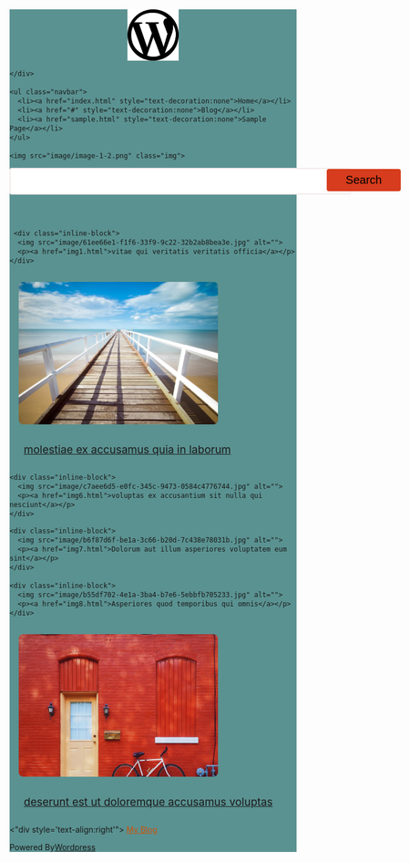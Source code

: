 <!DOCTYPE html>
<html lang="en">

<head>
  <meta charset="UTF-8">
  <meta http-equiv="X-UA-Compatible" content="IE=edge">
  <meta name="viewport" content="width=device-width, initial-scale=1">
  <title>Blog</title>
  <style>
     @media  screen and (min-width:100%) {
      body {
        margin: 1em 2em;
      } 
      
    }
    body {
      font-family: 'Gill Sans', 'Gill Sans MT', Calibri, 'Trebuchet MS', sans-serif;
    }

    .container {
      background-color: #5a9291;
      width: 100%;
    }

    .left img {
      width: 90px;
      margin: auto;
      display: block;

    }

    h1 {
      text-align: center;

    }

    .navbar {
      display: block;
      text-align: center;
      margin: 6px auto;
      /* padding: 4px; */
      width: 560px;
      border: 2px solid #f5e9e9;
      background-color: white;
      border-radius: 4px;



    }

    .navbar li {
      display: inline-block;
      font-size: 17px;
      padding: 15px;
    }

    .navbar li a {
      color: #5a9291;
      text-align: left;
      position: relative;
      left: 150px;

    }

    .img {
      display: block;
      width: 56%;
      margin: 12px auto;
      /* border: 2px solid green;  */

    }

    .input {
      display: block;
      text-align: center;
      margin: 6px auto;
      padding: 14px;
      width: 600px;
      border: 2px solid #f5e9e9;
      background-color: white;
      border-radius: 4px;
    }

    #btn {
      display: block;
      text-align: center;
      margin: 6px auto;
      padding: 6px;
      width: 130px;
      border: 2px solid #d63c1d;
      border-radius: 4px;
      position: relative;
      left: 370px;
      bottom: 51px;
      font-size: 20px;
    }

    /*     
    .midimage1 img {
      display: block;
      margin: 0 auto;
    } */



    .midimage2 {
      display: flex;

    }






    .inline-block {
      display: inline-block;

    }

    .inline-block img {
      width: 350px;
      height: 250px;
      margin: 12px;
      padding: 4px;
      border-radius: 12px;
    }

    .inline-block a {

      margin: auto 25px;
      font-size: 19px;
    }

    .bottom-container {

      /* background-color: #66bfbf; */
      padding: 50px 0 20px;
      text-align: center;
      margin: 50px auto auto;
      font-size: 19px;

    }

    .bottom-container footer {

      color: #11999E;
      font-family: sans-serif;
      margin: 10px 20px;


    }

    .bottom-container p {
      display: inline-block;
      margin: auto;
      position: relative;
      left: 140px;

    }
  </style>
</head>

<body style="margin: auto;">

  <!-- First Container -->
  <div class="container">
    <!-- left box for logo -->
    <div class="left">
      <img src="image/wordpress-png-icon (1).png" class="imag">

    </div>

    <ul class="navbar">
      <li><a href="index.html" style="text-decoration:none">Home</a></li>
      <li><a href="#" style="text-decoration:none">Blog</a></li>
      <li><a href="sample.html" style="text-decoration:none">Sample Page</a></li> 
    </ul>

    <img src="image/image-1-2.png" class="img">
<form action="search.html">
    <div><input type="search" class="input" name="s" value="" placeholder="" required="">
      <button type="submit" class="bt" id="btn" style="background-color: #d63c1d">Search</button>
    </div></form>
  </div>




  <!-- Middle Container -->
  <div class="container2">



     <div class="inline-block">
      <img src="image/61ee66e1-f1f6-33f9-9c22-32b2ab8bea3e.jpg" alt="">
      <p><a href="img1.html">vitae qui veritatis veritatis officia</a></p>
    </div>
    
  <div class="inline-block">
      <img src="image/0a65b44d-b9c0-3eba-92bf-645ca41b61bd.jpg" alt="">
      <p><a href="img4.html">molestiae ex accusamus quia in laborum</a></p>
    </div>
    
    <div class="inline-block">
      <img src="image/c7aee6d5-e0fc-345c-9473-0584c4776744.jpg" alt="">
      <p><a href="img6.html">voluptas ex accusantium sit nulla qui nesciunt</a></p>
    </div>
  </div>
  
    <div class="inline-block">
      <img src="image/b6f87d6f-be1a-3c66-b20d-7c438e78031b.jpg" alt="">
      <p><a href="img7.html">Dolorum aut illum asperiores voluptatem eum sint</a></p>
    </div>

    <div class="inline-block">
      <img src="image/b55df702-4e1a-3ba4-b7e6-5ebbfb705233.jpg" alt="">
      <p><a href="img8.html">Asperiores quod temporibus qui omnis</a></p>
    </div>
  
<div class="inline-block">
      <img src="image/3e2ee2e7-a0e3-3007-a10c-e704d167f907.jpg" alt="">
      <p><a href="img3.html">deserunt est ut doloremque accusamus voluptas</a></p>
    </div>
    


  <"div style='text-align:right'">
    <a class="footer" href="index.html" style="color: rgb(204, 81, 9);">My Blog</a>
    <p>Powered By<a class="footer" href="https://wordpress.org/">Wordpress</a></p>

  </div>
</body>

</html>

